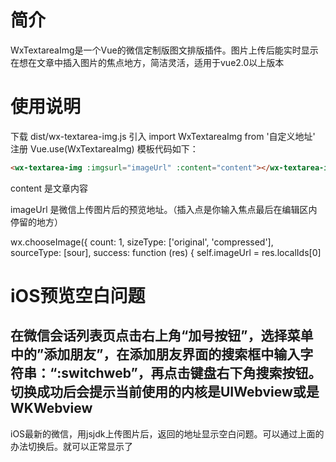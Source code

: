 # 简介

WxTextareaImg是一个Vue的微信定制版图文排版插件。图片上传后能实时显示在想在文章中插入图片的焦点地方，简洁灵活，适用于vue2.0以上版本




# 使用说明
下载
dist/wx-textarea-img.js
引入
import WxTextareaImg from '自定义地址'
注册
Vue.use(WxTextareaImg)
模板代码如下：

```html
<wx-textarea-img :imgsurl="imageUrl" :content="content"></wx-textarea-img>
```
content  是文章内容

imageUrl  是微信上传图片后的预览地址。（插入点是你输入焦点最后在编辑区内停留的地方）

wx.chooseImage({
    count: 1,
    sizeType: ['original', 'compressed'],
    sourceType: [sour],
    success: function (res) {
        self.imageUrl = res.localIds[0]
# iOS预览空白问题
## 在微信会话列表页点击右上角“加号按钮”，选择菜单中的”添加朋友”，在添加朋友界面的搜索框中输入字符串：“:switchweb”，再点击键盘右下角搜索按钮。切换成功后会提示当前使用的内核是UIWebview或是WKWebview

iOS最新的微信，用jsjdk上传图片后，返回的地址显示空白问题。可以通过上面的办法切换后。就可以正常显示了
